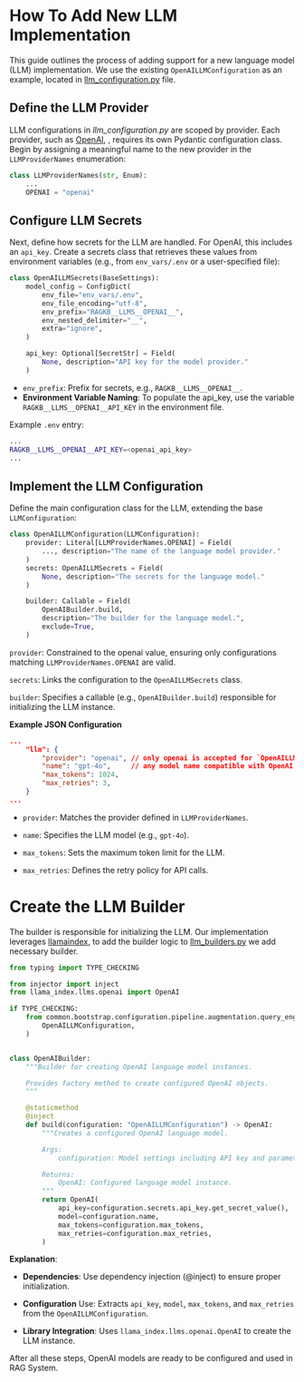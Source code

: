 # How To Add New LLM Implementation

This guide outlines the process of adding support for a new language model (LLM) implementation. We use the existing `OpenAILLMConfiguration` as an example, located in [llm_configuration.py](src/common/bootstrap/configuration/pipeline/augmentation/query_engine/llm_configuration.py) file.

## Define the LLM Provider

LLM configurations in *llm_configuration.py* are scoped by provider. Each provider, such as [OpenAI](https://openai.com/), , requires its own Pydantic configuration class. Begin by assigning a meaningful name to the new provider in the `LLMProviderNames` enumeration:

```py
class LLMProviderNames(str, Enum):
    ...
    OPENAI = "openai"
```

## Configure LLM Secrets

Next, define how secrets for the LLM are handled. For OpenAI, this includes an `api_key`. Create a secrets class that retrieves these values from environment variables (e.g., from  `env_vars/.env` or a user-specified file):

```py
class OpenAILLMSecrets(BaseSettings):
    model_config = ConfigDict(
        env_file="env_vars/.env",
        env_file_encoding="utf-8",
        env_prefix="RAGKB__LLMS__OPENAI__",
        env_nested_delimiter="__",
        extra="ignore",
    )

    api_key: Optional[SecretStr] = Field(
        None, description="API key for the model provider."
    )
```

- `env_prefix`: Prefix for secrets, e.g., `RAGKB__LLMS__OPENAI__`.
- **Environment Variable Naming**: To populate the api_key, use the variable `RAGKB__LLMS__OPENAI__API_KEY` in the environment file.

Example `.env` entry:

```sh
...
RAGKB__LLMS__OPENAI__API_KEY=<openai_api_key>
...
```

## Implement the LLM Configuration

Define the main configuration class for the LLM, extending the base `LLMConfiguration`:

```py
class OpenAILLMConfiguration(LLMConfiguration):
    provider: Literal[LLMProviderNames.OPENAI] = Field(
        ..., description="The name of the language model provider."
    )
    secrets: OpenAILLMSecrets = Field(
        None, description="The secrets for the language model."
    )

    builder: Callable = Field(
        OpenAIBuilder.build,
        description="The builder for the language model.",
        exclude=True,
    )
```

`provider`: Constrained to the openai value, ensuring only configurations matching `LLMProviderNames.OPENAI` are valid.

`secrets`: Links the configuration to the `OpenAILLMSecrets` class.

`builder`: Specifies a callable (e.g., `OpenAIBuilder.build`) responsible for initializing the LLM instance.

**Example JSON Configuration**

```json
...
    "llm": {
        "provider": "openai", // only openai is accepted for `OpenAILLMConfiguration`
        "name": "gpt-4o",     // any model name compatible with OpenAI API
        "max_tokens": 1024,
        "max_retries": 3,
    }
...
```

- `provider`: Matches the provider defined in `LLMProviderNames`.

- `name`: Specifies the LLM model (e.g., `gpt-4o`).

- `max_tokens`: Sets the maximum token limit for the LLM.

- `max_retries`: Defines the retry policy for API calls.






# Create the LLM Builder

The builder is responsible for initializing the LLM. Our implementation leverages [llamaindex](https://docs.llamaindex.ai/en/stable/), to add the builder logic to [llm_builders.py](src/common/builders/llm_builders.py) we add necessary builder.

```py
from typing import TYPE_CHECKING

from injector import inject
from llama_index.llms.openai import OpenAI

if TYPE_CHECKING:
    from common.bootstrap.configuration.pipeline.augmentation.query_engine.llm_configuration import (
        OpenAILLMConfiguration,
    )


class OpenAIBuilder:
    """Builder for creating OpenAI language model instances.

    Provides factory method to create configured OpenAI objects.
    """

    @staticmethod
    @inject
    def build(configuration: "OpenAILLMConfiguration") -> OpenAI:
        """Creates a configured OpenAI language model.

        Args:
            configuration: Model settings including API key and parameters.

        Returns:
            OpenAI: Configured language model instance.
        """
        return OpenAI(
            api_key=configuration.secrets.api_key.get_secret_value(),
            model=configuration.name,
            max_tokens=configuration.max_tokens,
            max_retries=configuration.max_retries,
        )
```

**Explanation**:

- **Dependencies**: Use dependency injection (@inject) to ensure proper initialization.

- **Configuration** Use: Extracts `api_key`, `model`, `max_tokens`, and `max_retries` from the `OpenAILLMConfiguration`.

- **Library Integration**: Uses `llama_index.llms.openai.OpenAI` to create the LLM instance.

After all these steps, OpenAI models are ready to be configured and used in RAG System.
